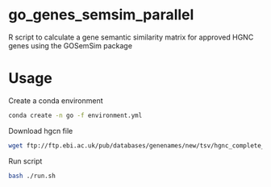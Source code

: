 # go_genes_semsim_parallel
R script to calculate a gene semantic similarity matrix for approved HGNC genes using the GOSemSim package 

# Usage
Create a conda environment

```bash
conda create -n go -f environment.yml
```

Download hgcn file

```bash
wget ftp://ftp.ebi.ac.uk/pub/databases/genenames/new/tsv/hgnc_complete_set.txt
```

Run script

```bash
bash ./run.sh
```
